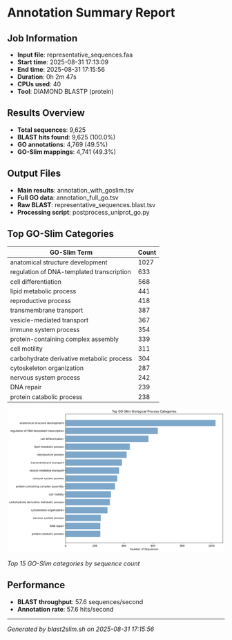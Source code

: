 # Annotation Summary Report

## Job Information
- **Input file**: representative_sequences.faa
- **Start time**: 2025-08-31 17:13:09
- **End time**: 2025-08-31 17:15:56
- **Duration**: 0h 2m 47s
- **CPUs used**: 40
- **Tool**: DIAMOND BLASTP (protein)

## Results Overview
- **Total sequences**: 9,625
- **BLAST hits found**: 9,625 (100.0%)
- **GO annotations**: 4,769 (49.5%)
- **GO-Slim mappings**: 4,741 (49.3%)

## Output Files
- **Main results**: annotation_with_goslim.tsv
- **Full GO data**: annotation_full_go.tsv  
- **Raw BLAST**: representative_sequences.blast.tsv
- **Processing script**: postprocess_uniprot_go.py

## Top GO-Slim Categories

| GO-Slim Term | Count |
|--------------|-------|
| anatomical structure development | 1027 |
| regulation of DNA-templated transcription | 633 |
| cell differentiation | 568 |
| lipid metabolic process | 441 |
| reproductive process | 418 |
| transmembrane transport | 387 |
| vesicle-mediated transport | 367 |
| immune system process | 354 |
| protein-containing complex assembly | 339 |
| cell motility | 311 |
| carbohydrate derivative metabolic process | 304 |
| cytoskeleton organization | 287 |
| nervous system process | 242 |
| DNA repair | 239 |
| protein catabolic process | 238 |

![GO-Slim Categories](goslim_chart.png)

*Top 15 GO-Slim categories by sequence count*

## Performance
- **BLAST throughput**: 57.6 sequences/second
- **Annotation rate**: 57.6 hits/second

---
*Generated by blast2slim.sh on 2025-08-31 17:15:56*
